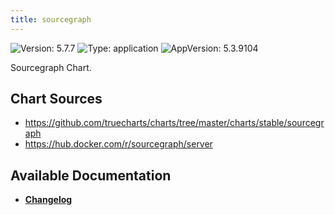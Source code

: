 ```yaml
---
title: sourcegraph
---
```


![Version: 5.7.7](https://img.shields.io/badge/Version-5.7.7-informational?style=flat-square) ![Type: application](https://img.shields.io/badge/Type-application-informational?style=flat-square) ![AppVersion: 5.3.9104](https://img.shields.io/badge/AppVersion-5.3.9104-informational?style=flat-square)

Sourcegraph Chart.

## Chart Sources

- https://github.com/truecharts/charts/tree/master/charts/stable/sourcegraph
- https://hub.docker.com/r/sourcegraph/server

## Available Documentation

- [**Changelog**](./CHANGELOG.md)
